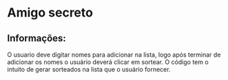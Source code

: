 <h1>Amigo secreto</h1>

<h2> Informações:</h2>
<p>O usuario deve digitar nomes para adicionar na lista, logo após terminar de adicionar os nomes o usuário deverá clicar em sortear. O código tem o intuito de gerar sorteados na lista que o usuário fornecer.</p>
